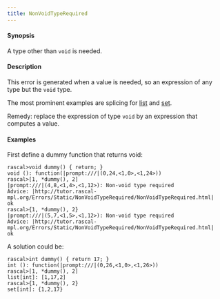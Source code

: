 ```yaml
---
title: NonVoidTypeRequired
---
```


#### Synopsis

A type other than `void` is needed.

#### Description

This error is generated when a value is needed, so an expression of any type but the `void` type.

The most prominent examples are splicing for 
[list](../../Rascal/Expressions/Values/List/Splice/) and [set](../../Rascal/Expressions/Values/Set/Splice/).

Remedy: replace the expression of type `void` by an expression that computes a value.

#### Examples

First define a dummy function that returns void:

```rascal-shell ,error
rascal>void dummy() { return; }
void (): function(|prompt:///|(0,24,<1,0>,<1,24>))
rascal>[1, *dummy(), 2]
|prompt:///|(4,8,<1,4>,<1,12>): Non-void type required
Advice: |http://tutor.rascal-mpl.org/Errors/Static/NonVoidTypeRequired/NonVoidTypeRequired.html|
ok
rascal>{1, *dummy(), 2}
|prompt:///|(5,7,<1,5>,<1,12>): Non-void type required
Advice: |http://tutor.rascal-mpl.org/Errors/Static/NonVoidTypeRequired/NonVoidTypeRequired.html|
ok
```
A solution could be:

```rascal-shell 
rascal>int dummy() { return 17; }
int (): function(|prompt:///|(0,26,<1,0>,<1,26>))
rascal>[1, *dummy(), 2]
list[int]: [1,17,2]
rascal>{1, *dummy(), 2}
set[int]: {1,2,17}
```

